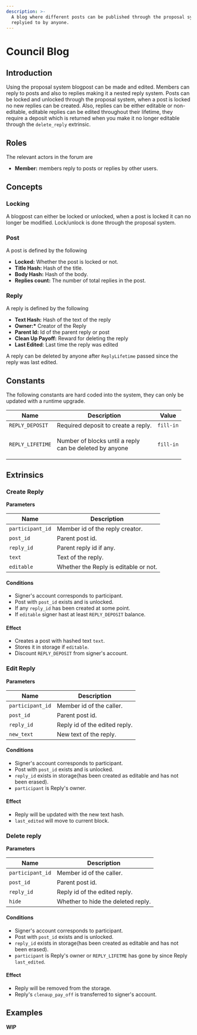 ```yaml
---
description: >-
  A blog where different posts can be published through the proposal system and
  replyied to by anyone.
---
```


# Council Blog

## Introduction

Using the proposal system blogpost can be made and edited. Members can reply to posts and also to replies making it a nested reply system. Posts can be locked and unlocked through the proposal system, when a post is locked no new replies can be created. Also, replies can be either editable or non-editable, editable replies can be edited throughout their lifetime, they require a deposit which is returned when you make it no longer editable through the `delete_reply` extrinsic.

## Roles

The relevant actors in the forum are

* **Member:** members reply to posts or replies by other users.

## Concepts

### Locking

A blogpost can either be locked or unlocked, when a post is locked it can no longer be modified. Lock/unlock is done through the proposal system.

### Post

A post is defined by the following

* **Locked:** Whether the post is locked or not.
* **Title Hash:** Hash of the title.
* **Body Hash:** Hash of the body.
* **Replies count:** The number of total replies in the post.

### Reply

A reply is defined by the following

* **Text Hash:** Hash of the text of the reply
* **Owner:\*** Creator of the Reply
* **Parent Id:** Id of the parent reply or post
* **Clean Up Payoff:** Reward for deleting the reply
* **Last Edited**: Last time the reply was edited

A reply can be deleted by anyone after `ReplyLifetime` passed since the reply was last edited.

## Constants

The following constants are hard coded into the system, they can only be updated with a runtime upgrade.

| Name             | Description                                                        | Value     |
| ---------------- | ------------------------------------------------------------------ | --------- |
| `REPLY_DEPOSIT`  | Required deposit to create a reply.                                | `fill-in` |
| `REPLY_LIFETIME` | <p>Number of blocks until a reply<br> can be deleted by anyone</p> | `fill-in` |

## Extrinsics

### Create Reply

**Parameters**

| Name             | Description                           |
| ---------------- | ------------------------------------- |
| `participant_id` | Member id of the reply creator.       |
| `post_id`        | Parent post id.                       |
| `reply_id`       | Parent reply id if any.               |
| `text`           | Text of the reply.                    |
| `editable`       | Whether the Reply is editable or not. |

#### Conditions

* Signer's account corresponds to participant.
* Post with `post_id` exists and is unlocked.
* If any `reply_id` has been created at some point.
* If `editable` signer hast at least `REPLY_DEPOSIT` balance.

#### Effect

* Creates a post with hashed text `text`.
* Stores it in storage if `editable`.
* Discount `REPLY_DEPOSIT` from signer's account.

### Edit Reply

**Parameters**

| Name             | Description                   |
| ---------------- | ----------------------------- |
| `participant_id` | Member id of the caller.      |
| `post_id`        | Parent post id.               |
| `reply_id`       | Reply id of the edited reply. |
| `new_text`       | New text of the reply.        |

#### Conditions

* Signer's account corresponds to participant.
* Post with `post_id` exists and is unlocked.
* `reply_id` exists in storage(has been created as editable and has not been erased).
* `participant` is Reply's owner.

#### Effect

* Reply will be updated with the new text hash.
* `last_edited` will move to current block.

### Delete reply

**Parameters**

| Name             | Description                        |
| ---------------- | ---------------------------------- |
| `participant_id` | Member id of the caller.           |
| `post_id`        | Parent post id.                    |
| `reply_id`       | Reply id of the edited reply.      |
| `hide`           | Whether to hide the deleted reply. |

#### Conditions

* Signer's account corresponds to participant.
* Post with `post_id` exists and is unlocked.
* `reply_id` exists in storage(has been created as editable and has not been erased).
* `participant` is Reply's owner or `REPLY_LIFETME` has gone by since Reply `last_edited`.

#### Effect

* Reply will be removed from the storage.
* Reply's `clenaup_pay_off` is transferred to signer's account.

## Examples

**WIP**
